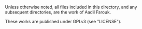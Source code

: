 Unless otherwise noted, all files included in this directory, and any subsequent directories, are the work of Aadil Farouk.

These works are published under GPLv3 (see "LICENSE").
